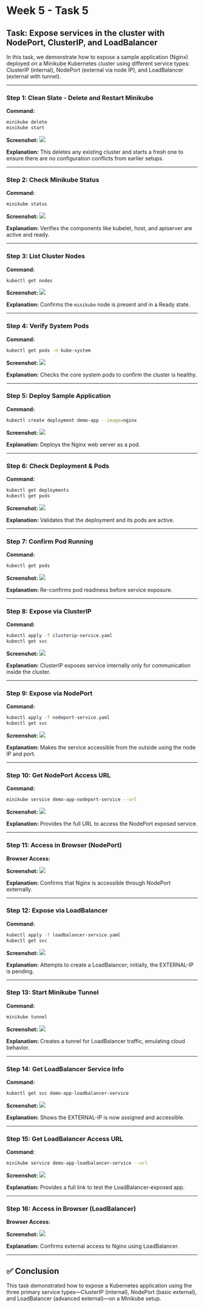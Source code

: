 
# Week 5 - Task 5

## Task: Expose services in the cluster with NodePort, ClusterIP, and LoadBalancer

In this task, we demonstrate how to expose a sample application (Nginx) deployed on a Minikube Kubernetes cluster using different service types: ClusterIP (internal), NodePort (external via node IP), and LoadBalancer (external with tunnel).

---

### Step 1: Clean Slate - Delete and Restart Minikube

**Command:**
```bash
minikube delete
minikube start
```

**Screenshot:** ![](Images/imagestask5/minikube_delete_start.png)

**Explanation:** This deletes any existing cluster and starts a fresh one to ensure there are no configuration conflicts from earlier setups.

---

### Step 2: Check Minikube Status

**Command:**
```bash
minikube status
```

**Screenshot:** ![](Images/imagestask5/minikube_status_running.png)

**Explanation:** Verifies the components like kubelet, host, and apiserver are active and ready.

---

### Step 3: List Cluster Nodes

**Command:**
```bash
kubectl get nodes
```

**Screenshot:** ![](Images/imagestask5/kubectl_get_minikube_node.png)

**Explanation:** Confirms the `minikube` node is present and in a Ready state.

---

### Step 4: Verify System Pods

**Command:**
```bash
kubectl get pods -n kube-system
```

**Screenshot:** ![](Images/imagestask5/kubectl_get_kube_pods.png)

**Explanation:** Checks the core system pods to confirm the cluster is healthy.

---

### Step 5: Deploy Sample Application

**Command:**
```bash
kubectl create deployment demo-app --image=nginx
```

**Screenshot:** ![](Images/imagestask5/kube_deploy_nginx.png)

**Explanation:** Deploys the Nginx web server as a pod.

---

### Step 6: Check Deployment & Pods

**Command:**
```bash
kubectl get deployments
kubectl get pods
```

**Screenshot:** ![](Images/imagestask5/kube_deploy_create.png)

**Explanation:** Validates that the deployment and its pods are active.

---

### Step 7: Confirm Pod Running

**Command:**
```bash
kubectl get pods
```

**Screenshot:** ![](Images/imagestask5/kubectl_get_pods_running.png)

**Explanation:** Re-confirms pod readiness before service exposure.

---

### Step 8: Expose via ClusterIP

**Command:**
```bash
kubectl apply -f clusterip-service.yaml
kubectl get svc
```

**Screenshot:** ![](Images/imagestask5/svc_clusterip.png)

**Explanation:** ClusterIP exposes service internally only for communication inside the cluster.

---

### Step 9: Expose via NodePort

**Command:**
```bash
kubectl apply -f nodeport-service.yaml
kubectl get svc
```

**Screenshot:** ![](Images/imagestask5/svc_nodeport.png)

**Explanation:** Makes the service accessible from the outside using the node IP and port.

---

### Step 10: Get NodePort Access URL

**Command:**
```bash
minikube service demo-app-nodeport-service --url
```

**Screenshot:** ![](Images/imagestask5/minikube_nodeport_url.png)

**Explanation:** Provides the full URL to access the NodePort exposed service.

---

### Step 11: Access in Browser (NodePort)

**Browser Access:**

**Screenshot:** ![](Images/imagestask5/browser_nodeport.png)

**Explanation:** Confirms that Nginx is accessible through NodePort externally.

---

### Step 12: Expose via LoadBalancer

**Command:**
```bash
kubectl apply -f loadbalancer-service.yaml
kubectl get svc
```

**Screenshot:** ![](Images/imagestask5/svc_loadbalancer_pending.png)

**Explanation:** Attempts to create a LoadBalancer; initially, the EXTERNAL-IP is pending.

---

### Step 13: Start Minikube Tunnel

**Command:**
```bash
minikube tunnel
```

**Screenshot:** ![](Images/imagestask5/minikube_tunnel_start.png)

**Explanation:** Creates a tunnel for LoadBalancer traffic, emulating cloud behavior.

---

### Step 14: Get LoadBalancer Service Info

**Command:**
```bash
kubectl get svc demo-app-loadbalancer-service
```

**Screenshot:** ![](Images/imagestask5/svc_loadbalancer_ip.png)

**Explanation:** Shows the EXTERNAL-IP is now assigned and accessible.

---

### Step 15: Get LoadBalancer Access URL

**Command:**
```bash
minikube service demo-app-loadbalancer-service --url
```

**Screenshot:** ![](Images/imagestask5/minikube_loadbalancer_url.png)

**Explanation:** Provides a full link to test the LoadBalancer-exposed app.

---

### Step 16: Access in Browser (LoadBalancer)

**Browser Access:**

**Screenshot:** ![](Images/imagestask5/browser_loadbalancer.png)

**Explanation:** Confirms external access to Nginx using LoadBalancer.

---

## ✅ Conclusion

This task demonstrated how to expose a Kubernetes application using the three primary service types—ClusterIP (internal), NodePort (basic external), and LoadBalancer (advanced external)—on a Minikube setup.
